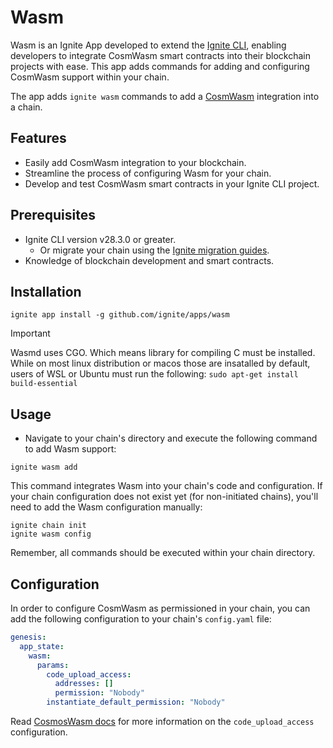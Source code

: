 # Wasm

Wasm is an Ignite App developed to extend the [Ignite CLI](https://github.com/ignite/cli), enabling developers to integrate CosmWasm smart contracts into their blockchain projects with ease. This app adds commands for adding and configuring CosmWasm support within your chain.

The app adds `ignite wasm` commands to add a [CosmWasm](https://cosmwasm.com/) integration into a chain.

## Features

- Easily add CosmWasm integration to your blockchain.
- Streamline the process of configuring Wasm for your chain.
- Develop and test CosmWasm smart contracts in your Ignite CLI project.

## Prerequisites

- Ignite CLI version v28.3.0 or greater.
  - Or migrate your chain using the [Ignite migration guides](https://docs.ignite.com/migration).
- Knowledge of blockchain development and smart contracts.

## Installation

```shell
ignite app install -g github.com/ignite/apps/wasm
```

> [!IMPORTANT]  
> Wasmd uses CGO. Which means library for compiling C must be installed.
> While on most linux distribution or macos those are insatalled by default,
> users of WSL or Ubuntu must run the following: `sudo apt-get install build-essential`

## Usage

- Navigate to your chain's directory and execute the following command to add Wasm support:

```shell
ignite wasm add
```

This command integrates Wasm into your chain's code and configuration. If your chain configuration does not exist yet (for non-initiated chains), you'll need to add the Wasm configuration manually:

```shell
ignite chain init
ignite wasm config
```

Remember, all commands should be executed within your chain directory.

## Configuration

In order to configure CosmWasm as permissioned in your chain, you can add the following configuration to your chain's `config.yaml` file:

```yaml
genesis:
  app_state:
    wasm:
      params:
        code_upload_access:
          addresses: []
          permission: "Nobody"
        instantiate_default_permission: "Nobody"
```

Read [CosmosWasm docs](https://github.com/CosmWasm/wasmd/blob/21b048d54e395ff9168e5c3037356a73797500ba/x/wasm/Governance.md?plain=1#L27-L48) for more information on the `code_upload_access` configuration.
